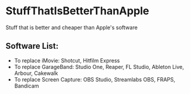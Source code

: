 # StuffThatIsBetterThanApple
Stuff that is better and cheaper than Apple's software

## Software List:
- To replace iMovie: Shotcut, Hitfilm Express
- To replace GarageBand: Studio One, Reaper, FL Studio, Ableton Live, Arbour, Cakewalk
- To replace Screen Capture: OBS Studio, Streamlabs OBS, FRAPS, Bandicam

